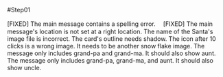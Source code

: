 #Step01

[FIXED] The main message contains a spelling error.　
[FIXED] The main message's location is not set at a right location.
The name of the Santa's image file is incorrect.
The card's outline needs shadow.
The icon after 10 clicks is a wrong image. It needs to be another snow flake image.
The message only includes grand-pa and grand-ma. It should also show aunt.
The message only includes grand-pa, grand-ma, and aunt. It should also show uncle.

